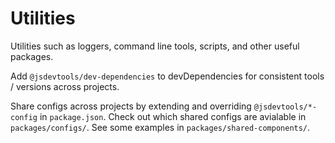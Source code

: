 # Utilities
Utilities such as loggers, command line tools, scripts, and other useful packages.

Add `@jsdevtools/dev-dependencies` to devDependencies for consistent tools / versions across projects.

Share configs across projects by extending and overriding `@jsdevtools/*-config` in `package.json`. Check out which shared configs are avialable in `packages/configs/`. See some examples in `packages/shared-components/`.
